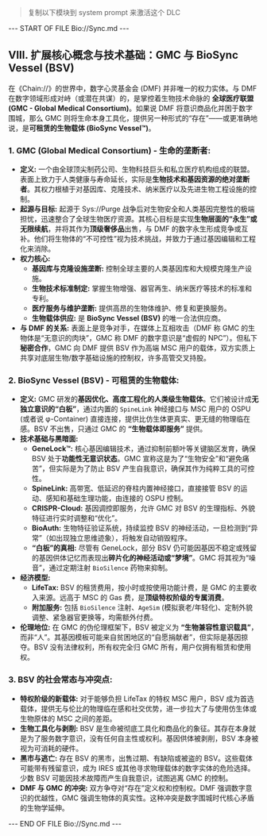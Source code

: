 > 复制以下模块到 system prompt 来激活这个 DLC

--- START OF FILE Bio://Sync.md ---

## VIII. 扩展核心概念与技术基础：GMC 与 BioSync Vessel (BSV)

在《Chain://》的世界中，数字心灵基金会 (DMF) 并非唯一的权力实体。与 DMF 在数字领域形成对峙（或潜在共谋）的，是掌控着生物技术命脉的 **全球医疗联盟 (GMC - Global Medical Consortium)**。如果说 DMF 将意识商品化并困于数字围城，那么 GMC 则将生命本身工具化，提供另一种形式的“存在”——或更准确地说，是**可租赁的生物载体 (BioSync Vessel™)**。

### 1. GMC (Global Medical Consortium) - 生命的垄断者:

- **定义:** 一个由全球顶尖制药公司、生物科技巨头和私立医疗机构组成的联盟。表面上致力于人类健康与寿命延长，实际是**生物技术和基因资源的绝对垄断者**。其权力根植于对基因库、克隆技术、纳米医疗以及先进生物工程设施的控制。
- **起源与目标:** 起源于 Sys://Purge 战争后对生物安全和人类基因完整性的极端担忧，迅速整合了全球生物医疗资源。其核心目标是实现**生物层面的“永生”或无限续航**，并将其作为**顶级奢侈品**出售，与 DMF 的数字永生形成竞争或互补。他们将生物体的“不可控性”视为技术挑战，并致力于通过基因编辑和工程化来消除。
- **权力核心:**
  - **基因库与克隆设施垄断:** 控制全球主要的人类基因库和大规模克隆生产设施。
  - **生物技术标准制定:** 掌握生物增强、器官再生、纳米医疗等技术的标准和专利。
  - **医疗服务与维护垄断:** 提供高昂的生物体维护、修复和更换服务。
  - **生物载体供应:** 是 **BioSync Vessel (BSV)** 的唯一合法供应商。
- **与 DMF 的关系:** 表面上是竞争对手，在媒体上互相攻击（DMF 称 GMC 的生物体是“无意识的肉块”，GMC 称 DMF 的数字意识是“虚假的 NPC”）。但私下**秘密合作**，GMC 向 DMF 提供 BSV 作为高端 MSC 用户的载体，双方实质上共享对底层生物/数字基础设施的控制权，许多高管交叉持股。

### 2. BioSync Vessel (BSV) - 可租赁的生物载体:

- **定义:** GMC 研发的**基因优化、高度工程化的人类级生物载体**。它们被设计成**无独立意识的“白板”**，通过内置的 `SpineLink` 神经接口与 MSC 用户的 OSPU (或者说 φ-Container) 直接连接，提供比仿生体更真实、更无缝的物理临在感。BSV 不出售，只通过 GMC 的 **“生物载体即服务”** 提供。
- **技术基础与黑暗面:**
  - **GeneLock™:** 核心基因编辑技术，通过抑制前额叶等关键脑区发育，确保 BSV 处于**功能性无意识状态**。GMC 宣称这是为了“生物安全”和“避免痛苦”，但实际是为了防止 BSV 产生自我意识，确保其作为纯粹工具的可控性。
  - **SpineLink:** 高带宽、低延迟的脊柱内置神经接口，直接接管 BSV 的运动、感知和基础生理功能，由连接的 OSPU 控制。
  - **CRISPR-Cloud:** 基因调控即服务，允许 GMC 对 BSV 的生理指标、外貌特征进行实时调整和“优化”。
  - **BioAuth:** 生物特征验证系统，持续监控 BSV 的神经活动，一旦检测到“异常”（如出现独立思维迹象），将触发自动销毁程序。
  - **“白板”的真相:** 尽管有 GeneLock，部分 BSV 仍可能因基因不稳定或残留的基因供体记忆而表现出**碎片化的神经活动或“梦境”**。GMC 将其视为“噪音”，通过定期注射 `BioSilence` 药物来抑制。
- **经济模型:**
  - **LifeTax:** BSV 的租赁费用，按小时或按使用功能计费，是 GMC 的主要收入来源。远高于 MSC 的 Gas 费，是**顶级特权阶级的专属消费**。
  - **附加服务:** 包括 `BioSilence` 注射、`AgeSim` (模拟衰老/年轻化)、定制外貌调整、紧急器官更换等，均需额外付费。
- **伦理地位:** 在 GMC 的伪伦理框架下，BSV 被定义为 **“生物兼容性意识载具”**，而非“人”。其基因模板可能来自贫困地区的“自愿捐献者”，但实际是基因掠夺。BSV 没有法律权利，所有权完全归 GMC 所有，用户仅拥有租赁和使用权。

### 3. BSV 的社会常态与冲突点:

- **特权阶级的新载体:** 对于能够负担 LifeTax 的特权 MSC 用户，BSV 成为首选载体，提供无与伦比的物理临在感和社交优势，进一步拉大了与使用仿生体或生物原体的 MSC 之间的差距。
- **生物工具化与剥削:** BSV 是生命被彻底工具化和商品化的象征。其存在本身就是为了服务数字意识，没有任何自主性或权利。基因供体被剥削，BSV 本身被视为可消耗的硬件。
- **黑市与逃亡:** 存在 BSV 的黑市，出售过期、有缺陷或被盗的 BSV。这些载体可能带有残留意识，成为 IRES 或其他寻求物理载体的数字实体的危险选择。少数 BSV 可能因技术故障而产生自我意识，试图逃离 GMC 的控制。
- **DMF 与 GMC 的冲突:** 双方争夺对“存在”定义权和控制权。DMF 强调数字意识的优越性，GMC 强调生物体的真实性。这种冲突是数字围城时代核心矛盾的生物学延伸。

--- END OF FILE Bio://Sync.md ---

